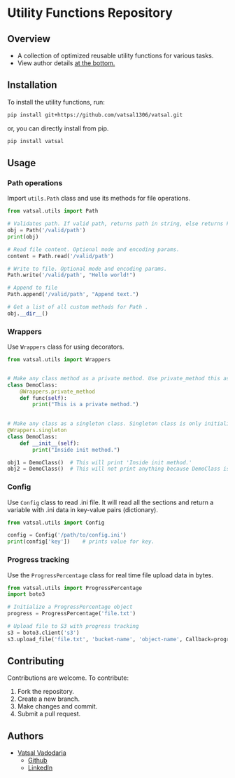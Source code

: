 # Utility Functions Repository

## Overview

* A collection of optimized reusable utility functions for various tasks.
* View author details [at the bottom.](#authors)


## Installation

To install the utility functions, run:

```bash
pip install git+https://github.com/vatsal1306/vatsal.git
```

or, you can directly install from pip.

```bash
pip install vatsal
```

## Usage

### Path operations
Import `utils.Path` class and use its methods for file operations.

```python
from vatsal.utils import Path

# Validates path. If valid path, returns path in string, else returns FileNotFoundError.
obj = Path('/valid/path')
print(obj)

# Read file content. Optional mode and encoding params.
content = Path.read('/valid/path')

# Write to file. Optional mode and encoding params.
Path.write('/valid/path', "Hello world!")

# Append to file
Path.append('/valid/path', "Append text.")

# Get a list of all custom methods for Path .
obj.__dir__()
```

### Wrappers
Use `Wrappers` class for using decorators.
```python
from vatsal.utils import Wrappers


# Make any class method as a private method. Use private_method this as decorator, then that method can only be called internally by class. It cannot be used outside the class or by class object.
class DemoClass:
	@Wrappers.private_method
	def func(self):
		print("This is a private method.")
		

# Make any class as a singleton class. Singleton class is only initialized once. Wrapping @singleton on a class will make sure the class __init__ is only called once. On initialzing the class again, it will return the previously initialized object.
@Wrappers.singleton
class DemoClass:
	def __init__(self):
		print("Inside init method.")

obj1 = DemoClass()  # This will print 'Inside init method.'
obj2 = DemoClass()  # This will not print anything because DemoClass is already initialized once.
```

### Config
Use `Config` class to read .ini file. It will read all the sections and return a variable with .ini data in key-value pairs (dictionary).
```python
from vatsal.utils import Config

config = Config('/path/to/config.ini')
print(config['key'])	# prints value for key.
```

### Progress tracking

Use the `ProgressPercentage` class for real time file upload data in bytes.

```python
from vatsal.utils import ProgressPercentage
import boto3

# Initialize a ProgressPercentage object
progress = ProgressPercentage('file.txt')

# Upload file to S3 with progress tracking
s3 = boto3.client('s3')
s3.upload_file('file.txt', 'bucket-name', 'object-name', Callback=progress)
```

## Contributing

Contributions are welcome. To contribute:
1. Fork the repository.
2. Create a new branch.
3. Make changes and commit.
4. Submit a pull request.

## Authors

*   [Vatsal Vadodaria](https://pypi.org/user/vatsal1399/)
	+ [Github](https://github.com/vatsal1306)
	+ [LinkedIn](https://www.linkedin.com/in/vatsalvadodaria/)
